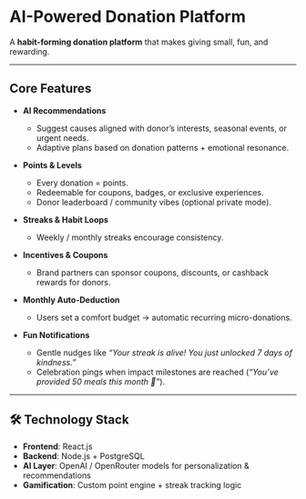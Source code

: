 #  AI-Powered Donation Platform 

A **habit-forming donation platform** that makes giving small, fun, and rewarding.

---

##  Core Features

* **AI Recommendations**

  * Suggest causes aligned with donor’s interests, seasonal events, or urgent needs.
  * Adaptive plans based on donation patterns + emotional resonance.

* **Points & Levels**

  * Every donation = points.
  * Redeemable for coupons, badges, or exclusive experiences.
  * Donor leaderboard / community vibes (optional private mode).

* **Streaks & Habit Loops**

  * Weekly / monthly streaks encourage consistency.

* **Incentives & Coupons**
  * Brand partners can sponsor coupons, discounts, or cashback rewards for donors.

* **Monthly Auto-Deduction**
  * Users set a comfort budget → automatic recurring micro-donations.

* **Fun Notifications**

  * Gentle nudges like *“Your streak is alive! You just unlocked 7 days of kindness.”*
  * Celebration pings when impact milestones are reached (*“You’ve provided 50 meals this month 🎉”*).

---

## 🛠 Technology Stack

* **Frontend**: React.js
* **Backend**: Node.js + PostgreSQL
* **AI Layer**: OpenAI / OpenRouter models for personalization & recommendations
* **Gamification**: Custom point engine + streak tracking logic
